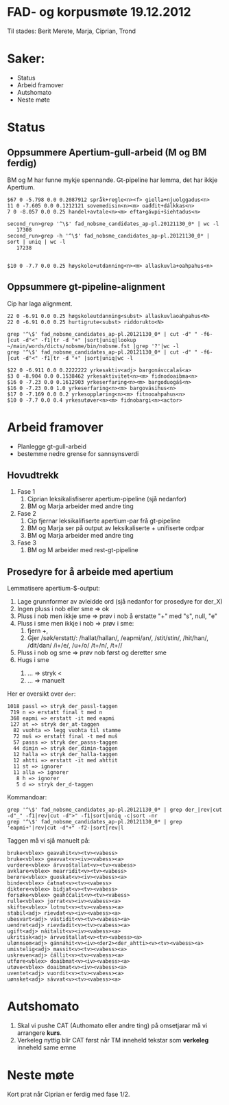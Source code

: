 # FAD- og korpusmøte 19.12.2012

Til stades: Berit Merete, Marja, Ciprian, Trond

# Saker:

* Status
* Arbeid framover
* Autshomato
* Neste møte

# Status

## Oppsummere Apertium-gull-arbeid (M og BM ferdig)

BM og M har funne mykje spennande. Gt-pipeline har lemma,
det har ikkje Apertium.

```
$67 0 -5.798 0.0 0.2087912 språk+regle<n><f> giella+njuolggadus<n>
11 0 -7.605 0.0 0.1212121 sovemedisin<n><m> oađđit+dálkkas<n>
7 0 -8.057 0.0 0.25 handel+avtale<n><m> efta+gávpi+šiehtadus<n>

second_run>grep '^\$' fad_nobsme_candidates_ap-pl.20121130_0* | wc -l 
   17308
second_run>grep -h '^\$' fad_nobsme_candidates_ap-pl.20121130_0* | sort | uniq | wc -l
   17238

	
$10 0 -7.7 0.0 0.25 høyskole+utdanning<n><m> allaskuvla+oahpahus<n>
```

##  Oppsummere gt-pipeline-alignment 

Cip har laga alignment.

```
22 0 -6.91 0.0 0.25 høgskoleutdanning<subst> allaskuvlaoahpahus<N>
22 0 -6.91 0.0 0.25 hurtigrute<subst> riddorukto<N>

grep '^\$' fad_nobsme_candidates_ap-pl.20121130_0* | cut -d" " -f6-|cut -d"<" -f1|tr -d "+" |sort|uniq|lookup ~/main/words/dicts/nobsme/bin/nobsme.fst |grep '?'|wc -l
grep '^\$' fad_nobsme_candidates_ap-pl.20121130_0* | cut -d" " -f6-|cut -d"<" -f1|tr -d "+" |sort|uniq|wc -l

$22 0 -6.911 0.0 0.2222222 yrkesaktiv<adj> bargonávccalaš<a>
$3 0 -8.904 0.0 0.1538462 yrkesaktivitet<n><m> fidnodoaibma<n>
$16 0 -7.23 0.0 0.1612903 yrkeserfaring<n><m> bargoduogáš<n>
$16 0 -7.23 0.0 1.0 yrkeserfaring<n><m> bargovásihus<n>
$17 0 -7.169 0.0 0.2 yrkesopplæring<n><m> fitnooahpahus<n>
$10 0 -7.7 0.0 0.4 yrkesutøver<n><m> fidnobargi<n><actor>
```

#  Arbeid framover

* Planlegge gt-gull-arbeid
* bestemme nedre grense for sannsynsverdi

##  Hovudtrekk

1. Fase 1
    1. Ciprian leksikalisfiserer apertium-pipeline (sjå nedanfor)
    1. BM og Marja arbeider med andre ting
1. Fase 2
    1. Cip fjernar leksikalifiserte apertium-par frå gt-pipeline
    1. BM og Marja ser på output av leksikaliserte + unifiserte ordpar
    1. BM og Marja arbeider med andre ting
1. Fase 3
    1. BM og M arbeider med rest-gt-pipeline

##  Prosedyre for å arbeide med apertium

Lemmatisere apertium-$-output:

1. Lage grunnformer av avleidde ord (sjå nedanfor for prosedyre for der_X)
1. Ingen pluss i nob eller sme => ok
1. Pluss i nob men ikkje sme => prøv i nob å erstatte "+" med "s", null, "e"
1. Pluss i sme men ikkje i nob => prøv i sme: 
    1. fjern +, 
    1. Gjer /søk/erstatt/: /hallat/hallan/, /eapmi/an/, /stit/stin/, /hit/han/, /dit/dan/ /i+/e/, /u+/o/ /t+/n/, /t+//
1. Pluss i nob og sme => prøv nob først og deretter sme 
1. Hugs <actor> i sme
    1. <n>...<actor> => stryk <<actor>
    1. <v>...<actor> => manuelt

Her er oversikt over `der`:

``` 
1018 passl => stryk der_passl-taggen
 719 n => erstatt final t med n
 368 eapmi => erstatt -it med eapmi
 127 at => stryk der_at-taggen
  82 vuohta => legg vuohta til stamme
  72 muš => erstatt final -t med muš
  57 passs => stryk der_passs-taggen
  44 dimin => stryk der_dimin-taggen
  12 halla => stryk der_halla-taggen
  12 ahtti => erstatt -it med ahttit
  11 st => ignorer
  11 alla => ignorer
   8 h => ignorer
   5 d => stryk der_d-taggen
```

Kommandoar:

```
grep '^\$' fad_nobsme_candidates_ap-pl.20121130_0* | grep der_|rev|cut -d"_" -f1|rev|cut -d">" -f1|sort|uniq -c|sort -nr
grep '^\$' fad_nobsme_candidates_ap-pl.20121130_0* | grep 'eapmi+'|rev|cut -d"+" -f2-|sort|rev|l
```

Taggen <vabess> må vi sjå manuelt på:

```
bruke<vblex> geavahit<v><tv><vabess>
bruke<vblex> geavvat<v><iv><vabess><a>
vurdere<vblex> árvvoštallat<v><tv><vabess>
avklare<vblex> mearridit<v><tv><vabess>
berøre<vblex> guoskat<v><iv><vabess><a>
binde<vblex> čatnat<v><tv><vabess>
diktere<vblex> bidjat<v><tv><vabess>
forsøke<vblex> geahččalit<v><tv><vabess>
rulle<vblex> jorrat<v><iv><vabess><a>
skifte<vblex> lotnut<v><tv><vabess><a>
stabil<adj> rievdat<v><iv><vabess><a>
ubesvart<adj> vástidit<v><tv><vabess><a>
uendret<adj> rievdadit<v><tv><vabess><a>
ugift<adj> náitalit<v><iv><vabess><a>
ukritisk<adj> árvvoštallat<v><tv><vabess><a>
ulønnsom<adj> gánnáhit<v><iv><der2><der_ahtti><v><tv><vabess><a>
umistelig<adj> massit<v><tv><vabess><a>
uskreven<adj> čállit<v><tv><vabess><a>
utføre<vblex> doaibmat<v><iv><vabess><a>
utøve<vblex> doaibmat<v><iv><vabess><a>
uventet<adj> vuordit<v><tv><vabess><a>
uønsket<adj> sávvat<v><tv><vabess><a>
```

#  Autshomato

1. Skal vi pushe CAT (Authomato eller andre ting) på omsetjarar må vi arrangere **kurs**.
1. Verkeleg nyttig blir CAT først når TM inneheld tekstar som **verkeleg** inneheld same emne

#  Neste møte

Kort prat når Ciprian  er ferdig med fase 1/2.

